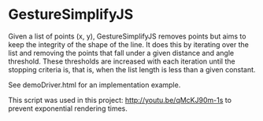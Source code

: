 GestureSimplifyJS
=================

Given a list of points (x, y), GestureSimplifyJS removes points but
aims to keep the integrity of the shape of the line.  It does this
by iterating over the list and removing the points that fall under
a given distance and angle threshold.  These thresholds are increased
with each iteration until the stopping criteria is, that is, when the
list length is less than a given constant.

See demoDriver.html for an implementation example.

This script was used in this project: http://youtu.be/qMcKJ90m-1s
to prevent exponential rendering times.